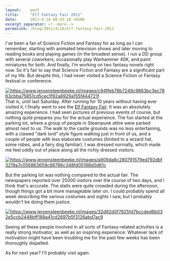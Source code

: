 ```yaml
---
layout:    post
title:     "Elf Fantasy Fair 2011"
date:      2011-4-18 08:43:10 +0100
excerpt_separator: <!--more-->
permalink: /blog/2011/4/18/elf-fantasy-fair-2011
---
```


I've been a fan of Science Fiction and Fantasy for as long as I can remember, starting with animated television shows and later moving to reading books and playing games (in the broadest sense). I run a DD group with several coworkers, occasionally play Warhammer 40K, and paint miniatures for both. And finally, I'm working on two fantasy novels right now. So it's fair to say that Science Fiction and Fantasy are a significant part of my life. But despite this, I had never visited a Science Fiction or Fantasy festival or conference.

<!--more-->
[<img alt="https://www.jeroensteenbeeke.nl/images/c94ffeb76b7249c9863bc3ec7863cbba75851cd5cec1f92a8929a155f444721f" src="https://www.jeroensteenbeeke.nl/images/c94ffeb76b7249c9863bc3ec7863cbba75851cd5cec1f92a8929a155f444721f" />](https://www.jeroensteenbeeke.nl/images/c94ffeb76b7249c9863bc3ec7863cbba75851cd5cec1f92a8929a155f444721f)
That is, until last Saturday. After running for 10 years without having ever visited it, I finally went to see the [Elf Fantasy Fair](http://haarzuilens.elffantasyfair.com/). It was an absolutely amazing experience. I had seen pictures of previous events of course, but nothing quite prepares you for the actual experience. The fun started at the parking lot, where a group of people in Steampunk attire were parked almost next to us. The walk to the castle grounds was no less entertaining, with a clawed &quot;dark lord&quot; style figure walking just in front of us, and a couple of people with less elaborate costumes (limited to a wizard hat, some robes, and a fairy dog familiar). I was dressed normally, which made me feel oddly out of place along all the richly dressed visitors.

[<img alt="https://www.jeroensteenbeeke.nl/images/a909da6c280791579ed792dbf3219a7c056863659c88786c348fd05198d0d61c" src="https://www.jeroensteenbeeke.nl/images/a909da6c280791579ed792dbf3219a7c056863659c88786c348fd05198d0d61c" />](https://www.jeroensteenbeeke.nl/images/a909da6c280791579ed792dbf3219a7c056863659c88786c348fd05198d0d61c)

But the parking lot was nothing compared to the actual fair. The newspapers reported over 25000 visitors over the course of two days, and I think that's accurate. The stalls were quite crowded during the afternoon, though things got a bit more manageable later on. I could probably spend all week describing the various costumes and sights I saw, but I probably wouldn't be doing them justice.

[<img alt="https://www.jeroensteenbeeke.nl/images/32d92d0f7825fd7bccded6b032e5ccb2448bff188a41cd2697b5f3126abd7ac9" src="https://www.jeroensteenbeeke.nl/images/32d92d0f7825fd7bccded6b032e5ccb2448bff188a41cd2697b5f3126abd7ac9" />](https://www.jeroensteenbeeke.nl/images/32d92d0f7825fd7bccded6b032e5ccb2448bff188a41cd2697b5f3126abd7ac9)

Seeing all these people involved in all sorts of Fantasy-related activities is a really strong motivator, as well as an inspiring experience. Whatever lack of motivation might have been troubling me for the past few weeks has been thoroughly dispelled.

As for next year? I'll probably visit again.
